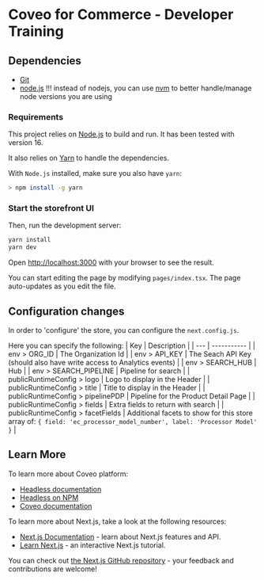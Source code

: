 # Coveo for Commerce - Developer Training

## Dependencies

- [Git](https://git-scm.com/download)
- [node.js](https://nodejs.org/en/)
  !!! instead of nodejs, you can use [nvm](https://github.com/nvm-sh/nvm) to better handle/manage node versions you are using

### Requirements

This project relies on [Node.js](https://nodejs.org/) to build and run. It has been tested with version 16.

It also relies on [Yarn](https://yarnpkg.com/) to handle the dependencies.

With `Node.js` installed, make sure you also have `yarn`:

```bash
> npm install -g yarn
```

### Start the storefront UI

Then, run the development server:

```bash
yarn install
yarn dev
```

Open [http://localhost:3000](http://localhost:3000) with your browser to see the result.

You can start editing the page by modifying `pages/index.tsx`. The page auto-updates as you edit the file.

## Configuration changes

In order to 'configure' the store, you can configure the `next.config.js`.

Here you can specify the following:
| Key | Description |
| --- | ----------- |
| env > ORG_ID | The Organization Id |
| env > API_KEY | The Seach API Key (should also have write access to Analytics events) |
| env > SEARCH_HUB | Hub |
| env > SEARCH_PIPELINE | Pipeline for search |
| publicRuntimeConfig > logo | Logo to display in the Header |
| publicRuntimeConfig > title | Title to display in the Header |
| publicRuntimeConfig > pipelinePDP | Pipeline for the Product Detail Page |
| publicRuntimeConfig > fields | Extra fields to return with search |
| publicRuntimeConfig > facetFields | Additional facets to show for this store array of: `{ field: 'ec_processor_model_number', label: 'Processor Model' }` |

## Learn More

To learn more about Coveo platform:

- [Headless documentation](https://docs.coveo.com/en/headless/latest/)
- [Headless on NPM](https://www.npmjs.com/package/@coveo/headless)
- [Coveo documentation](https://docs.coveo.com)

To learn more about Next.js, take a look at the following resources:

- [Next.js Documentation](https://nextjs.org/docs) - learn about Next.js features and API.
- [Learn Next.js](https://nextjs.org/learn) - an interactive Next.js tutorial.

You can check out [the Next.js GitHub repository](https://github.com/vercel/next.js/) - your feedback and contributions are welcome!
